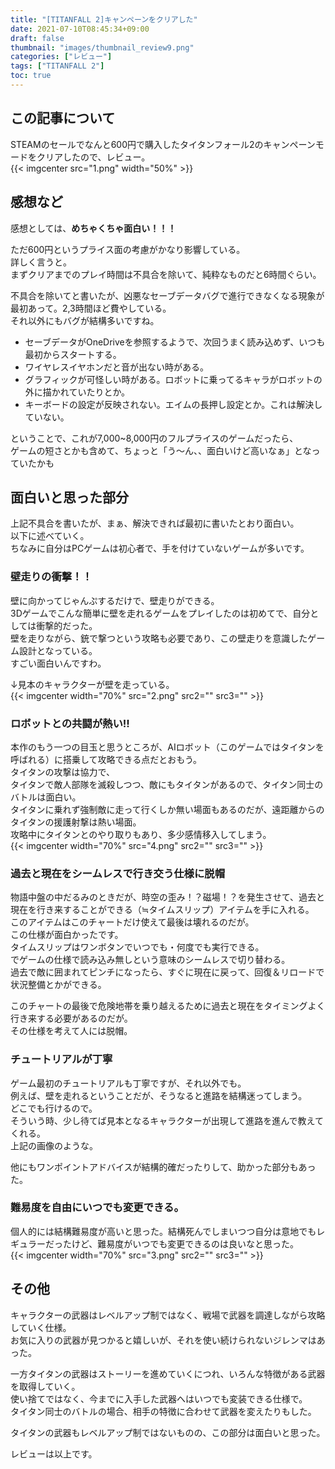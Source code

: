 ```yaml
---
title: "[TITANFALL 2]キャンペーンをクリアした"
date: 2021-07-10T08:45:34+09:00
draft: false
thumbnail: "images/thumbnail_review9.png"
categories: ["レビュー"]
tags: ["TITANFALL 2"]
toc: true
---
```

## この記事について
STEAMのセールでなんと600円で購入したタイタンフォール2のキャンペーンモードをクリアしたので、レビュー。  
{{< imgcenter src="1.png" width="50%" >}}  
  

## 感想など
感想としては、**めちゃくちゃ面白い！！！**  
  
ただ600円というプライス面の考慮がかなり影響している。  
詳しく言うと。  
まずクリアまでのプレイ時間は不具合を除いて、純粋なものだと6時間ぐらい。  
  
不具合を除いてと書いたが、凶悪なセーブデータバグで進行できなくなる現象が最初あって。2,3時間ほど費やしている。  
それ以外にもバグが結構多いですね。  
- セーブデータがOneDriveを参照するようで、次回うまく読み込めず、いつも最初からスタートする。
- ワイヤレスイヤホンだと音が出ない時がある。
- グラフィックが可怪しい時がある。ロボットに乗ってるキャラがロボットの外に描かれていたりとか。
- キーボードの設定が反映されない。エイムの長押し設定とか。これは解決していない。
  
ということで、これが7,000~8,000円のフルプライスのゲームだったら、  
ゲームの短さとかも含めて、ちょっと「う〜ん、、面白いけど高いなぁ」となっていたかも  
  

## 面白いと思った部分
上記不具合を書いたが、まぁ、解決できれば最初に書いたとおり面白い。  
以下に述べていく。  
ちなみに自分はPCゲームは初心者で、手を付けていないゲームが多いです。  
  
### 壁走りの衝撃！！
壁に向かってじゃんぷするだけで、壁走りができる。  
3Dゲームでこんな簡単に壁を走れるゲームをプレイしたのは初めてで、自分としては衝撃的だった。  
壁を走りながら、銃で撃つという攻略も必要であり、この壁走りを意識したゲーム設計となっている。  
すごい面白いんですわ。  
  
↓見本のキャラクターが壁を走っている。  
{{< imgcenter  width="70%" src="2.png" src2="" src3="" >}}  
  

### ロボットとの共闘が熱い!!
本作のもう一つの目玉と思うところが、AIロボット（このゲームではタイタンを呼ばれる）に搭乗して攻略できる点だとおもう。  
タイタンの攻撃は協力で、  
タイタンで敵人部隊を滅殺しつつ、敵にもタイタンがあるので、タイタン同士のバトルは面白い。  
タイタンに乗れず強制敵に走って行くしか無い場面もあるのだが、遠距離からのタイタンの援護射撃は熱い場面。  
攻略中にタイタンとのやり取りもあり、多少感情移入してしまう。  
{{< imgcenter  width="70%" src="4.png" src2="" src3="" >}}  

### 過去と現在をシームレスで行き交う仕様に脱帽
物語中盤の中だるみのときだが、時空の歪み！？磁場！？を発生させて、過去と現在を行き来することができる（≒タイムスリップ）アイテムを手に入れる。  
このアイテムはこのチャートだけ使えて最後は壊れるのだが。  
この仕様が面白かったです。  
タイムスリップはワンボタンでいつでも・何度でも実行できる。  
でゲームの仕様で読み込み無しという意味のシームレスで切り替わる。  
過去で敵に囲まれてピンチになったら、すぐに現在に戻って、回復＆リロードで状況整備とかができる。  
  
このチャートの最後で危険地帯を乗り越えるために過去と現在をタイミングよく行き来する必要があるのだが。  
その仕様を考えて人には脱帽。  

### チュートリアルが丁寧
ゲーム最初のチュートリアルも丁寧ですが、それ以外でも。  
例えば、壁を走れるということだが、そうなると進路を結構迷ってしまう。  
どこでも行けるので。  
そういう時、少し待てば見本となるキャラクターが出現して進路を進んで教えてくれる。  
上記の画像のような。  
  
他にもワンポイントアドバイスが結構的確だったりして、助かった部分もあった。
  

### 難易度を自由にいつでも変更できる。
個人的には結構難易度が高いと思った。結構死んでしまいつつ自分は意地でもレギュラーだったけど、難易度がいつでも変更できるのは良いなと思った。  
{{< imgcenter  width="70%" src="3.png" src2="" src3="" >}}  


## その他
キャラクターの武器はレベルアップ制ではなく、戦場で武器を調達しながら攻略していく仕様。  
お気に入りの武器が見つかると嬉しいが、それを使い続けられないジレンマはあった。  
  
一方タイタンの武器はストーリーを進めていくにつれ、いろんな特徴がある武器を取得していく。  
使い捨てではなく、今までに入手した武器へはいつでも変装できる仕様で。  
タイタン同士のバトルの場合、相手の特徴に合わせて武器を変えたりもした。  
  
タイタンの武器もレベルアップ制ではないものの、この部分は面白いと思った。  
  
  
レビューは以上です。  
  

